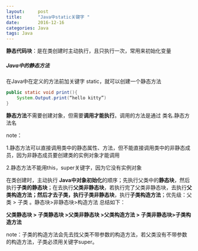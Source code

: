 ```yaml
---
layout:     post
title:      "Java中static关键字 "
date:       2016-12-16 
categories: Java
tags: Java 
---
```




**静态代码块**：是在类创建时主动执行，且只执行一次，常用来初始化变量

##### Java中的静态方法

在Java中在定义的方法前加关键字 static，就可以创建一个静态方法

```java
public static void print(){
    System.Output.print(“hello kitty”)
}
```







**静态方法**不需要创建对象，但需要**调用才能执行**。调用的方法是通过 类名.静态方法名

note：

1.静态方法可以直接调用类中的静态属性、方法，但不能直接调用类中的非静态成员，因为非静态成员要创建类的实例对象才能调用

2.静态方法不能用this，super关键字，因为它没有实例对象



在类创建时，主动执行
**Java中对象初始化**的顺序；先执行父类中的**静态块**，然后执行**子类的静态块**；在去执行**父类非静态块**，若执行完了父类非静态块，去执行**父类构造方法；**然后才去子类，执行**子类非静态块**，执行**子类构造方法**；优先级：父类 > 子类 。静态块>非静态块>构造方法
总结如下：

**父类静态块 > 子类静态块 >父类非静态块 >父类构造方法 > 子类非静态块>子类构造方法**

note：子类的构造方法会先去找父类不带参数的构造方法，若父类没有不带参数的构造方法，子类必须用关键字super。

